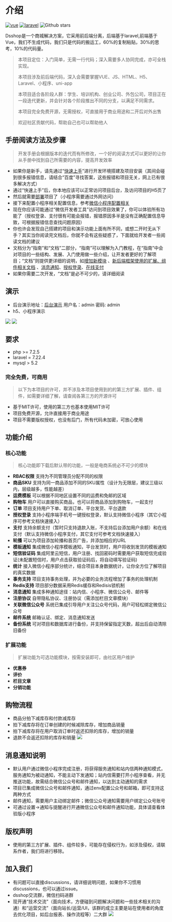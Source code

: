 # 介绍
[![vue](https://img.shields.io/badge/vue-2.6.10-brightgreen.svg "vue")](https://github.com/vuejs/vue "vue") [![laravel](https://img.shields.io/badge/laravel-7.22.4-brightgreen.svg "laravel")](https://github.com/laravel/laravel "laravel") ![Github stars](https://img.shields.io/github/stars/dspurl/dsshop.svg)

Dsshop是一个商城解决方案，它采用前后端分离，后端基于laravel,前端基于Vue，我们不生成代码，我们只是代码的搬运工，60%的复制粘贴，30%的思考，10%的代码量。
> 本项目定位：入门简单，无需一行代码；深入需要多人协同完成，亦可全栈实现。
> 
> 本项目涉及前后端代码，深入会需要掌握VUE、JS、HTML、H5、Laravel、小程序、uni-app
> 
> 本项目适合各阶段人群：学生、培训机构、创业公司、外包公司，项目正在一段迭代更新，并会针对各个阶段推出不同的分支，以满足不同需求。
>
> 本项目完全免费开源，无需授权，可直接用于商业用途和二开后对外出售
> 
> 欢迎社区贡献代码，帮助自己也可以帮助他人

## 手册阅读方法及步骤
> 开发手册会根据版本的迭代而有所修改，一个好的阅读方式可以更好的让你从手册中找到自己所需要的内容，提高开发效率
- 如果你是新手，请先通过“[快速上手](getting-started.html "快速上手")”进行开发环境搭建及项目安装（其间会碰到很多报错信息，请结合“百度”寻找答案，这些报错和项目无关，网上已有很多解决方式）
- 通过“快速上手”后，你本地应该可以正常访问项目后台，及访问项目的H5页了
- 然后就需要[部署](deploy.html "部署")项目了（小程序需要通过外网访问）
- 接下来配置小程序相关配置信息，参考[微信小程序配置相关](basic.html#微信小程序配置相关 "微信小程序配置相关")
- 现在你应该可能通过“微信开发者工具”访问到项目效果了，你可以体验所有功能了（授权登录、支付很有可能会报错，报错原因多半是没有正确配置信息导致，可根据报错信息查找问题原因）
- 你也许会发现自己搭建的项目和演示功能上面有所不同，或想二开时无从下手？其实当你阅读完文档后，你就不会有这些疑惑了，下面就给开发者一些阅读文档的建议
- 文档分为“指南”和“文档”二部分，“指南”可以理解为入门教程，在“指南”中会对项目的一些结构、发展、入门使用做一些介绍，让开发者更好的了解项目；“文档”则提供更详细的说明，如[增加新模块](../document/exploit.html "增加新模块") 、[新后端框架使用的扩展、组件相关文档](../document/third-party.html "新后端框架使用的扩展、组件相关文档") 、[消息通知](common.html "消息通知")、[授权登录](mini-authorization-login.html "授权登录")、[在线支付](payment.html "在线支付")
- 如果你需要二次开发，“文档”是必不可少的，请详细阅读

## 演示
- 后台演示地址：[后台演示](http://dsshop.dswjcms.com/admin "后台演示") 用户名：admin 密码: admin
- h5、小程序演示

![](/image/gh_e79e7cd855e7_258.jpg)
![](/image/13.png)
## 要求
- php >= 7.2.5
- laravel = 7.22.4
- mysql > 5.2
### 完全免费，可商用
> 以下为本项目的许可，并不涉及本项目使用到的的第三方扩展、插件、组件，如需要详细了解，请查阅各第三方的开源许可
- 基于MIT许可，使用的第三方也基本使用MIT许可
- 项目免费开源，允许直接用于商业用途
- 项目不需要版权授权，也没有后门，所有代码未加密，可放心使用
## 功能介绍
### 核心功能
> 核心功能即下载后默认带的功能，一般是电商系统必不可少的模块
- **RBAC权限** 支持为不同管理员分配不同的权限
- **商品SKU** 支持为同一商品添加不同的SKU属性（设计为无限层，建议三级以内，层级越多，性能越差）
- **运费模板** 可以根据不同地区设置不同的运费和免邮的区域
- **购物车** 用户可以直接购买商品，也可以将商品添加到购物车，一起支付
- **订单** 项目支持用户下单、取消订单、平台发货、平台退款
- **授权登录** 支持小程序端手机号一键授权登录，默认支持微信小程序（其它小程序可参考文档快速接入）
- **支付** 支持余额支付（暂时只支持退款入账，不支持后台添加用户余额）和在线支付（默认支持微信小程序支付，其它支付可参考文档快速接入）
- **轮播** 可以为项目添加轮播和首页广告，并添加相应的URL
- **模板通知** 集成微信小程序模板通知，平台发货时，用户将收到发货的模板通知
- **短信验证码** 集成阿里云短信，用户注册、找回密码时需要用户获取短信完成验证(未配置短信时，用户点击获取验证码后，将自动填写验证码)
- **统计** 接入微信小程序部分统计，结合项目本身数据统计，让你全方位了解项目的真实数据
- **事务支持** 项目支持事务处理，并为必要的业务流程增加了事务的处理机制
- **Redis支持** 项目部分数据采用Redis缓存和Redisis锁机制
- **消息通知** 集成多种通知途径：站内信、小程序、微信公众号、邮件等
- **注册协议** 自带隐私协议、注册协议（需添加栏目文章模块）
- **关联微信公众号** 系统已集成引导用户关注公众号代码，用户可轻松绑定微信公众号
- **邮件系统** 邮箱认证、绑定、消息通知发送
- **备份系统** 可对项目和数据库进行备份，并支持保留指定天数，超出后自动清除旧备份
### 扩展功能
> 扩展功能为可选功能模块，按需安装即可，由社区用户维护
- **优惠券**
- **评价**
- **栏目文章**
- **分销功能**
## 购物流程
- 商品分拍下减库存和付款减库存
- 拍下减库存将在订单创建的时候减除库存，增加商品销量
- 拍下减库存将在用户取消订单时返还扣除的库存，增加的销量
- 退款不会返还扣除的库存和销量
![](/image/10.png)

## 消息通知说明
- 默认用户通过微信小程序完成注册，将获得服务通知和站内信两种通知模式，服务通知为被动通知，不能主动下发通知；站内信需要打开小程序查看，并无推送功能，故需结合微信公众号和邮件通知，以达到主动通知的需求
- 项目已集成微信公众号和邮件通知，通过env配置公众号和邮箱，即可支持这两种方式
- 邮件通知，需要用户主动绑定邮件；微信公众号通知需要用户绑定公众号账号
- 可通过设置->通知与提醒进行开通微信公众号和邮件通知功能，具体请查看体验版小程序

## 版权声明
- 使用的第三方扩展、插件、组件较多，可能存在侵权行为，如涉及侵权，请联系作者，我们将进行移除。
## 加入我们
- 有问题可以直接discussions，请详细说明问题，如果你不习惯用discussions，也可以通过issue。
- dsshop交流群，微信扫码进群
- 现开通“技术交流”（面向技术，方便碰到问题解决问题和一些技术相关的沟通）和“运营交流”（面向站长/运营/UI，该群的成立主要是站在使用者的角度去优化项目，如后台报表、操作流程等）二大群
![](/image/12.png)